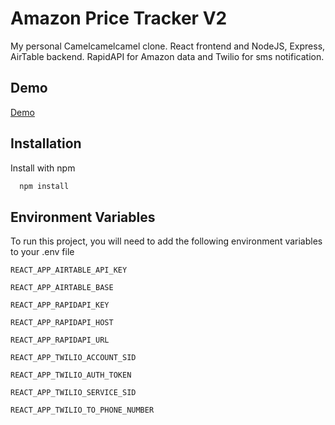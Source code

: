 
# Amazon Price Tracker V2

My personal Camelcamelcamel clone. React frontend and NodeJS, Express, AirTable backend. RapidAPI for Amazon data and Twilio for sms notification.


## Demo

[Demo](https://samskleung-amazon-tracker.netlify.app/)
## Installation

Install with npm

```bash
  npm install
```
    
## Environment Variables

To run this project, you will need to add the following environment variables to your .env file

`REACT_APP_AIRTABLE_API_KEY`

`REACT_APP_AIRTABLE_BASE`

`REACT_APP_RAPIDAPI_KEY`

`REACT_APP_RAPIDAPI_HOST`

`REACT_APP_RAPIDAPI_URL`

`REACT_APP_TWILIO_ACCOUNT_SID`

`REACT_APP_TWILIO_AUTH_TOKEN`

`REACT_APP_TWILIO_SERVICE_SID`

`REACT_APP_TWILIO_TO_PHONE_NUMBER`
